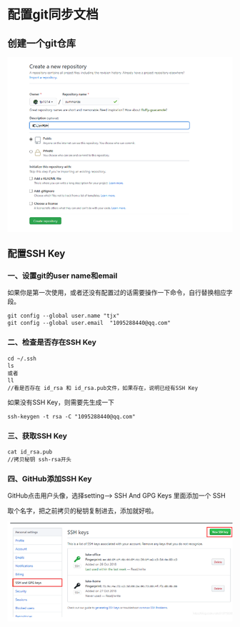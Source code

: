 # 配置git同步文档



## 创建一个git仓库

![image-20201104141845268](../assets/配置git/image-20201104141845268.png)





## 配置SSH Key

### 一、设置git的user name和email

如果你是第一次使用，或者还没有配置过的话需要操作一下命令，自行替换相应字段。

```git
git config --global user.name "tjx"
git config --global user.email  "1095288440@qq.com"
```

### 二、检查是否存在SSH Key

```git
cd ~/.ssh
ls
或者
ll
//看是否存在 id_rsa 和 id_rsa.pub文件，如果存在，说明已经有SSH Key
```

 如果没有SSH Key，则需要先生成一下

```git
ssh-keygen -t rsa -C "1095288440@qq.com"
```

### 三、获取SSH Key

```git
cat id_rsa.pub
//拷贝秘钥 ssh-rsa开头
```

### 四、GitHub添加SSH Key



GitHub点击用户头像，选择setting--> SSH And GPG Keys  里面添加一个 SSH 

取个名字，把之前拷贝的秘钥复制进去，添加就好啦。

![image-20201104142935528](../assets/配置git/image-20201104142935528.png)

### 